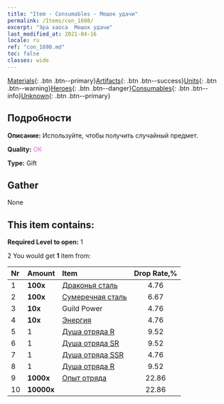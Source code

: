 ```yaml
---
title: "Item - Consumables - Мешок удачи"
permalink: /Items/con_1698/
excerpt: "Эра хаоса  Мешок удачи"
last_modified_at: 2021-04-16
locale: ru
ref: "con_1698.md"
toc: false
classes: wide
---
```

 [Materials](/ru/Items/){: .btn .btn--primary}[Artifacts](/ru/Items/Artifacts/){: .btn .btn--success}[Units](/ru/Items/Units/){: .btn .btn--warning}[Heroes](/ru/Items/Heroes/){: .btn .btn--danger}[Consumables](/ru/Items/Consumables/){: .btn .btn--info}[Unknown](/ru/Items/Unknown/){: .btn .btn--primary}

## Подробности
 **Описание:** Используйте, чтобы получить случайный предмет.

 **Quality:** <span style="color: #DA70D6">OK</span>

 **Type:** Gift

## Gather

  None

## This item contains:

 **Required Level to open:** 1

 2 You would get **1** item  from:

  | Nr | Amount |     Item    | Drop Rate,% |
  |:---|:-------|:------------|:---------:|
  | 1 |  **100x** | [Драконья сталь](/ru/Items/con_880/) | 4.76 | 
  | 2 |  **100x** | [Сумеречная сталь](/ru/Items/con_881/) | 6.67 | 
  | 3 |  **10x** | Guild Power | 4.76 | 
  | 4 |  **10x** | [Энергия](/ru/Items/con_900/) | 4.76 | 
  | 5 | 1 | [Душа отряда R](/ru/Items/con_533/) | 9.52 | 
  | 6 | 1 | [Душа отряда SR](/ru/Items/con_534/) | 9.52 | 
  | 7 | 1 | [Душа отряда SSR](/ru/Items/con_535/) | 4.76 | 
  | 8 | 1 | [Душа отряда R](/ru/Items/con_533/) | 9.52 | 
  | 9 |  **1000x** | [Опыт отряда](/ru/Items/con_902/) | 22.86 | 
  | 10 |  **10000x** | <i class="fas fa-coins"/> | 22.86 | 
